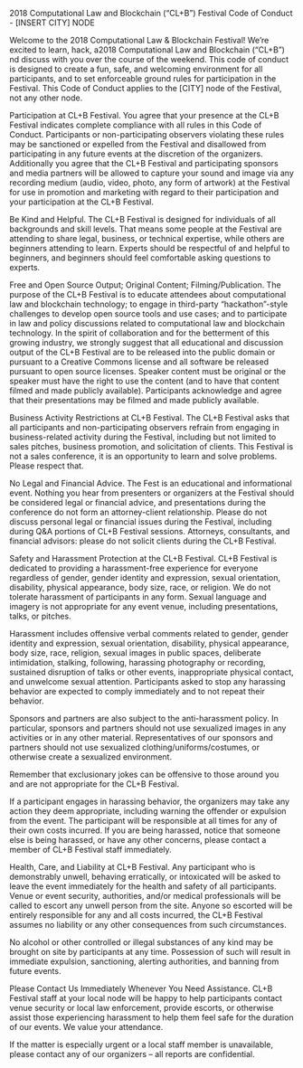 2018 Computational Law and Blockchain (“CL+B”) Festival Code of Conduct - [INSERT CITY] NODE

Welcome to the 2018 Computational Law & Blockchain Festival! We’re excited to learn, hack, a2018 Computational Law and Blockchain (“CL+B”) nd discuss with you over the course of the weekend. This code of conduct is designed to create a fun, safe, and welcoming environment for all participants, and to set enforceable ground rules for participation in the Festival. This Code of Conduct applies to the [CITY] node of the Festival, not any other node.

Participation at CL+B Festival. You agree that your presence at the CL+B Festival indicates complete compliance with all rules in this Code of Conduct. Participants or non-participating observers violating these rules may be sanctioned or expelled from the Festival and disallowed from participating in any future events at the discretion of the organizers. Additionally you agree that the CL+B Festival and participating sponsors and media partners will be allowed to capture your sound and image via any recording medium (audio, video, photo, any form of artwork) at the Festival for use in promotion and marketing with regard to their participation and your participation at the CL+B Festival.

Be Kind and Helpful. The CL+B Festival is designed for individuals of all backgrounds and skill levels. That means some people at the Festival are attending to share legal, business, or technical expertise, while others are beginners attending to learn. Experts should be respectful of and helpful to beginners, and beginners should feel comfortable asking questions to experts.

Free and Open Source Output; Original Content; Filming/Publication. The purpose of the CL+B Festival is to educate attendees about computational law and blockchain technology; to engage in third-party “hackathon”-style challenges to develop open source tools and use cases; and to participate in law and policy discussions related to computational law and blockchain technology. In the spirit of collaboration and for the betterment of this growing industry, we strongly suggest that all educational and discussion output of the CL+B Festival are to be released into the public domain or pursuant to a Creative Commons license and all software be released pursuant to open source licenses. Speaker content must be original or the speaker must have the right to use the content (and to have that content filmed and made publicly available). Participants acknowledge and agree that their presentations may be filmed and made publicly available.

Business Activity Restrictions at CL+B Festival. The CL+B Festival asks that all participants and non-participating observers refrain from engaging in business-related activity during the Festival, including but not limited to sales pitches, business promotion, and solicitation of clients. This Festival is not a sales conference, it is an opportunity to learn and solve problems. Please respect that.

No Legal and Financial Advice. The Fest is an educational and informational event. Nothing you hear from presenters or organizers at the Festival should be considered legal or financial advice, and presentations during the conference do not form an attorney-client relationship. Please do not discuss personal legal or financial issues during the Festival, including during Q&A portions of CL+B Festival sessions. Attorneys, consultants, and financial advisors: please do not solicit clients during the CL+B Festival.

Safety and Harassment Protection at the CL+B Festival. CL+B Festival is dedicated to providing a harassment-free experience for everyone regardless of gender, gender identity and expression, sexual orientation, disability, physical appearance, body size, race, or religion. We do not tolerate harassment of participants in any form. Sexual language and imagery is not appropriate for any event venue, including presentations, talks, or pitches. 

Harassment includes offensive verbal comments related to gender, gender identity and expression, sexual orientation, disability, physical appearance, body size, race, religion, sexual images in public spaces, deliberate intimidation, stalking, following, harassing photography or recording, sustained disruption of talks or other events, inappropriate physical contact, and unwelcome sexual attention. Participants asked to stop any harassing behavior are expected to comply immediately and to not repeat their behavior.

Sponsors and partners are also subject to the anti-harassment policy. In particular, sponsors and partners should not use sexualized images in any activities or in any other material. Representatives of our sponsors and partners should not use sexualized clothing/uniforms/costumes, or otherwise create a sexualized environment.

Remember that exclusionary jokes can be offensive to those around you and are not appropriate for the CL+B Festival.

If a participant engages in harassing behavior, the organizers may take any action they deem appropriate, including warning the offender or expulsion from the event. The participant will be responsible at all times for any of their own costs incurred. If you are being harassed, notice that someone else is being harassed, or have any other concerns, please contact a member of CL+B Festival staff immediately.

Health, Care, and Liability at CL+B Festival. Any participant who is demonstrably unwell, behaving erratically, or intoxicated will be asked to leave the event immediately for the health and safety of all participants. Venue or event security, authorities, and/or medical professionals will be called to escort any unwell person from the site. Anyone so escorted will be entirely responsible for any and all costs incurred, the CL+B Festival assumes no liability or any other consequences from such circumstances.

No alcohol or other controlled or illegal substances of any kind may be brought on site by participants at any time. Possession of such will result in immediate expulsion, sanctioning, alerting authorities, and banning from future events.

Please Contact Us Immediately Whenever You Need Assistance. CL+B Festival staff at your local node will be happy to help participants contact venue security or local law enforcement, provide escorts, or otherwise assist those experiencing harassment to help them feel safe for the duration of our events. We value your attendance.

If the matter is especially urgent or a local staff member is unavailable, please contact any of our organizers – all reports are confidential.
